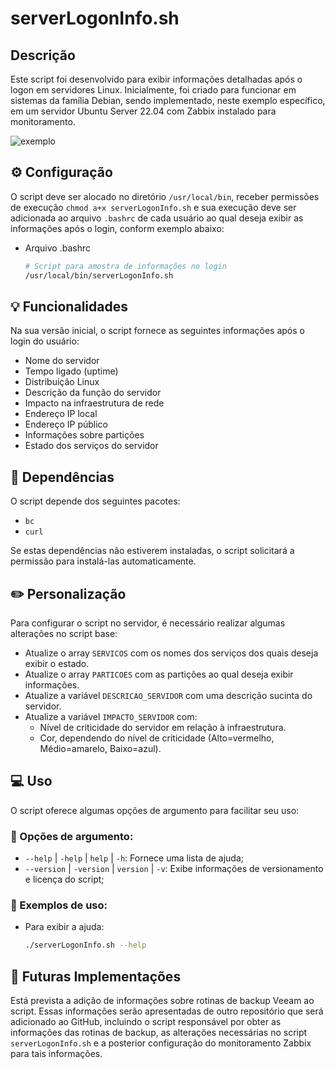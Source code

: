 # serverLogonInfo.sh

## Descrição
Este script foi desenvolvido para exibir informações detalhadas após o logon em servidores Linux. Inicialmente, foi criado para funcionar em sistemas da família Debian, sendo implementado, neste exemplo específico, em um servidor Ubuntu Server 22.04 com Zabbix instalado para monitoramento.

![exemplo](https://github.com/matheusseman/ServerLogonInfo/assets/119596051/c89745ea-2974-4022-84c4-f46ae0aac937)

## ⚙️ Configuração
O script deve ser alocado no diretório `/usr/local/bin`, receber permissões de execução `chmod a+x serverLogonInfo.sh` e sua execução deve ser adicionada ao arquivo `.bashrc` de cada usuário ao qual deseja exibir as informações após o login, conform exemplo abaixo:
- Arquivo .bashrc

  ```bash
  # Script para amostra de informações no login
  /usr/local/bin/serverLogonInfo.sh

## 💡 Funcionalidades
Na sua versão inicial, o script fornece as seguintes informações após o login do usuário:

- Nome do servidor
- Tempo ligado (uptime)
- Distribuição Linux
- Descrição da função do servidor
- Impacto na infraestrutura de rede
- Endereço IP local
- Endereço IP público
- Informações sobre partições
- Estado dos serviços do servidor

## 🚩 Dependências
O script depende dos seguintes pacotes:
- `bc`
- `curl`

Se estas dependências não estiverem instaladas, o script solicitará a permissão para instalá-las automaticamente.

## ✏️ Personalização
Para configurar o script no servidor, é necessário realizar algumas alterações no script base:

- Atualize o array `SERVICOS` com os nomes dos serviços dos quais deseja exibir o estado.
- Atualize o array `PARTICOES` com as partições ao qual deseja exibir informações.
- Atualize a variável `DESCRICAO_SERVIDOR` com uma descrição sucinta do servidor.
- Atualize a variável `IMPACTO_SERVIDOR` com:
  - Nível de criticidade do servidor em relação à infraestrutura.
  - Cor, dependendo do nível de criticidade (Alto=vermelho, Médio=amarelo, Baixo=azul).

## 💻 Uso
O script oferece algumas opções de argumento para facilitar seu uso:

### 📃 Opções de argumento:
- `--help` | `-help` | `help` | `-h`: Fornece uma lista de ajuda;
- `--version` | `-version` | `version` | `-v`: Exibe informações de versionamento e licença do script;

### 🔎 Exemplos de uso:
- Para exibir a ajuda:
  ```bash
  ./serverLogonInfo.sh --help

## 🚀 Futuras Implementações
Está prevista a adição de informações sobre rotinas de backup Veeam ao script. Essas informações serão apresentadas de outro repositório que será adicionado ao GitHub, incluindo o script responsável por obter as informações das rotinas de backup, as alterações necessárias no script `serverLogonInfo.sh` e a posterior configuração do monitoramento Zabbix para tais informações.

